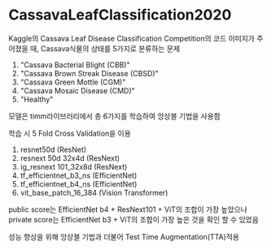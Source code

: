 # CassavaLeafClassification2020

Kaggle의 Cassava Leaf Disease Classification Competition의 코드
이미지가 주어졌을 때, Cassava식물의 상태를 5가지로 분류하는 문제

1. "Cassava Bacterial Blight (CBB)"
2. "Cassava Brown Streak Disease (CBSD)"
3. "Cassava Green Mottle (CGM)"
4. "Cassava Mosaic Disease (CMD)"
5. "Healthy"

모델은 timm라이브러리에서 총 6가지를 학습하여 앙상블 기법을 사용함

학습 시 5 Fold Cross Validation을 이용
1. resnet50d (ResNet)
2. resnext 50d 32x4d (ResNext)
3. ig_resnext 101_32x8d (ResNext)
4. tf_efficientnet_b3_ns (EfficientNet)
5. tf_efficientnet_b4_ns (EfficientNet)
6. vit_base_patch_16_384 (Vision Transformer)

public score는 EfficientNet b4 + ResNext101 + ViT의 조합이 가장 높았으나
private score는 EfficientNet b3 + ViT의 조합이 가장 높은 것을 확인 할 수 있었음


성능 향상을 위해 앙상블 기법과 더불어 Test Time Augmentation(TTA)적용

